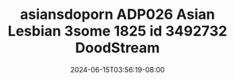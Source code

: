 --- 
title: "asiansdoporn  ADP026 Asian Lesbian 3some 1825 id 3492732  DoodStream"
description: "streaming   asiansdoporn  ADP026 Asian Lesbian 3some 1825 id 3492732  DoodStream     new"
date: 2024-06-15T03:56:19-08:00
file_code: "s8wtusfg7u37"
draft: false
cover: "1zs3va1zkm0dntt1.jpg"
tags: ["asiansdoporn", "Asian", "Lesbian", "DoodStream", "bokep-indo", "bokep-viral", "bokep-ig"]
length: 2120
fld_id: "1483176"
foldername: "Asiansdoporn 1"
categories: ["Asiansdoporn 1"]
views: 0
---